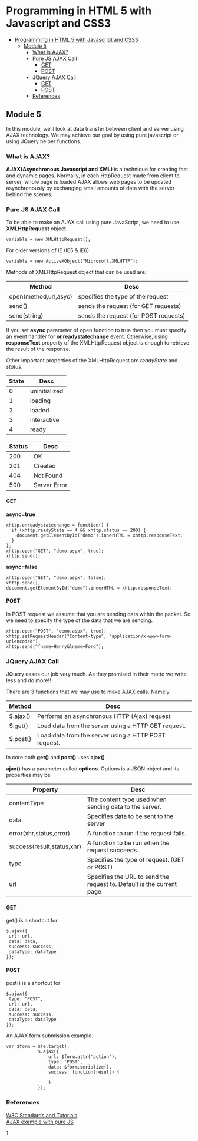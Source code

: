 <h1 id="programming-in-html-5-with-javascript-and-css3">Programming in HTML 5 with Javascript and CSS3</h1>

<p><div class="toc">
<ul>
<li><a href="#programming-in-html-5-with-javascript-and-css3">Programming in HTML 5 with Javascript and CSS3</a><ul>
<li><a href="#module-5">Module 5</a><ul>
<li><a href="#what-is-ajax">What is AJAX?</a></li>
<li><a href="#pure-js-ajax-call">Pure JS AJAX Call</a><ul>
<li><a href="#get">GET</a></li>
<li><a href="#post">POST</a></li>
</ul>
</li>
<li><a href="#jquery-ajax-call">JQuery AJAX Call</a><ul>
<li><a href="#get-1">GET</a></li>
<li><a href="#post-1">POST</a></li>
</ul>
</li>
<li><a href="#references">References</a></li>
</ul>
</li>
</ul>
</li>
</ul>
</div>
</p>



<h2 id="module-5">Module 5</h2>

<p>In this module, we’ll look at data transfer between client and server using AJAX technology. We may achieve our goal by using pure javascript or using JQuery helper functions. </p>



<h3 id="what-is-ajax">What is AJAX?</h3>

<p><strong>AJAX(Asynchronous Javascript and XML)</strong> is a technique for creating fast and dynamic pages. Normally, in each HttpRequest made from client to server, whole page is loaded AJAX allows web pages to be updated asynchronously by exchanging small amounts of data with the server behind the scenes.</p>



<h3 id="pure-js-ajax-call">Pure JS AJAX Call</h3>

<p>To be able to make an AJAX call using pure JavaScript, we need to use <strong>XMLHttpRequest</strong> object. </p>



<pre class="prettyprint"><code class=" hljs vhdl"><span class="hljs-keyword">variable</span> = <span class="hljs-keyword">new</span> XMLHttpRequest();</code></pre>

<p>For older versions of IE (IE5 &amp; IE6)</p>



<pre class="prettyprint"><code class=" hljs vhdl"><span class="hljs-keyword">variable</span> = <span class="hljs-keyword">new</span> ActiveXObject(<span class="hljs-string">"Microsoft.XMLHTTP"</span>);</code></pre>

<p>Methods of XMLHttpRequest object that can be used are:</p>

<table>
<thead>
<tr>
  <th>Method</th>
  <th>Desc</th>
</tr>
</thead>
<tbody><tr>
  <td>open(method,url,asyc)</td>
  <td>specifies the type of the request</td>
</tr>
<tr>
  <td>send()</td>
  <td>sends the request (for GET requests)</td>
</tr>
<tr>
  <td>send(string)</td>
  <td>sends the request (for POST requests)</td>
</tr>
</tbody></table>


<p>If you set <strong>async</strong> parameter of open function to true then you must specify an event handler for <strong>onreadystatechange</strong> event. Otherwise, using <strong>responseText</strong> property of the XMLHttpRequest object is enough to retrieve the result of the response.</p>

<p>Other important properties of the XMLHttpRequest are <em>readyState</em> and <em>status</em>. </p>

<table>
<thead>
<tr>
  <th>State</th>
  <th>Desc</th>
</tr>
</thead>
<tbody><tr>
  <td>0</td>
  <td>uninitialized</td>
</tr>
<tr>
  <td>1</td>
  <td>loading</td>
</tr>
<tr>
  <td>2</td>
  <td>loaded</td>
</tr>
<tr>
  <td>3</td>
  <td>interactive</td>
</tr>
<tr>
  <td>4</td>
  <td>ready</td>
</tr>
</tbody></table>


<table>
<thead>
<tr>
  <th>Status</th>
  <th>Desc</th>
</tr>
</thead>
<tbody><tr>
  <td>200</td>
  <td>OK</td>
</tr>
<tr>
  <td>201</td>
  <td>Created</td>
</tr>
<tr>
  <td>404</td>
  <td>Not Found</td>
</tr>
<tr>
  <td>500</td>
  <td>Server Error</td>
</tr>
</tbody></table>




<h4 id="get">GET</h4>

<p><strong>async=true</strong></p>



<pre class="prettyprint"><code class=" hljs avrasm">xhttp<span class="hljs-preprocessor">.onreadystatechange</span> = function() {
  if (xhttp<span class="hljs-preprocessor">.readyState</span> == <span class="hljs-number">4</span> &amp;&amp; xhttp<span class="hljs-preprocessor">.status</span> == <span class="hljs-number">200</span>) {
    document<span class="hljs-preprocessor">.getElementById</span>(<span class="hljs-string">"demo"</span>)<span class="hljs-preprocessor">.innerHTML</span> = xhttp<span class="hljs-preprocessor">.responseText</span><span class="hljs-comment">;</span>
  }
}<span class="hljs-comment">;</span>
xhttp<span class="hljs-preprocessor">.open</span>(<span class="hljs-string">"GET"</span>, <span class="hljs-string">"demo.aspx"</span>, true)<span class="hljs-comment">;</span>
xhttp<span class="hljs-preprocessor">.send</span>()<span class="hljs-comment">;</span>
</code></pre>

<p><strong>async=false</strong></p>



<pre class="prettyprint"><code class=" hljs avrasm">xhttp<span class="hljs-preprocessor">.open</span>(<span class="hljs-string">"GET"</span>, <span class="hljs-string">"demo.aspx"</span>, false)<span class="hljs-comment">;</span>
xhttp<span class="hljs-preprocessor">.send</span>()<span class="hljs-comment">;</span>
document<span class="hljs-preprocessor">.getElementById</span>(<span class="hljs-string">"demo"</span>)<span class="hljs-preprocessor">.innerHTML</span> = xhttp<span class="hljs-preprocessor">.responseText</span><span class="hljs-comment">;</span></code></pre>



<h4 id="post">POST</h4>

<p>In POST request we assume that you are sending data within the packet. So we need to specify the type of the data that we are sending.</p>



<pre class="prettyprint"><code class=" hljs avrasm">xhttp<span class="hljs-preprocessor">.open</span>(<span class="hljs-string">"POST"</span>, <span class="hljs-string">"demo.aspx"</span>, true)<span class="hljs-comment">;</span>
xhttp<span class="hljs-preprocessor">.setRequestHeader</span>(<span class="hljs-string">"Content-type"</span>, <span class="hljs-string">"application/x-www-form-urlencoded"</span>)<span class="hljs-comment">;</span>
xhttp<span class="hljs-preprocessor">.send</span>(<span class="hljs-string">"fname=Henry&amp;lname=Ford"</span>)<span class="hljs-comment">;</span></code></pre>



<h3 id="jquery-ajax-call">JQuery AJAX Call</h3>

<p>JQuery eases our job very much. As they promised in their motto we write less and do more!!</p>

<p>There are 3 functions that we may use to make AJAX calls. Namely</p>

<table>
<thead>
<tr>
  <th>Method</th>
  <th>Desc</th>
</tr>
</thead>
<tbody><tr>
  <td>$.ajax()</td>
  <td>Performs an asynchronous HTTP (Ajax) request.</td>
</tr>
<tr>
  <td>$.get()</td>
  <td>Load data from the server using a HTTP GET request.</td>
</tr>
<tr>
  <td>$.post()</td>
  <td>Load data from the server using a HTTP POST request.</td>
</tr>
</tbody></table>


<p>In core both <strong>get()</strong> and <strong>post()</strong> uses <strong>ajax()</strong>.</p>

<p><strong>ajax()</strong> has a parameter called <strong>options</strong>. Options is a JSON object and its properties may be</p>

<table>
<thead>
<tr>
  <th>Property</th>
  <th>Desc</th>
</tr>
</thead>
<tbody><tr>
  <td>contentType</td>
  <td>The content type used when sending data to the server.</td>
</tr>
<tr>
  <td>data</td>
  <td>Specifies data to be sent to the server</td>
</tr>
<tr>
  <td>error(xhr,status,error)</td>
  <td>A function to run if the request fails.</td>
</tr>
<tr>
  <td>success(result,status,xhr)</td>
  <td>A function to be run when the request succeeds</td>
</tr>
<tr>
  <td>type</td>
  <td>Specifies the type of request. (GET or POST)</td>
</tr>
<tr>
  <td>url</td>
  <td>Specifies the URL to send the request to. Default is the current page</td>
</tr>
</tbody></table>




<h4 id="get-1">GET</h4>

<p>get() is a shortcut for </p>



<pre class="prettyprint"><code class=" hljs css">$<span class="hljs-class">.ajax</span>(<span class="hljs-rules">{
 <span class="hljs-rule"><span class="hljs-attribute">url</span>:<span class="hljs-value"> url,
 data: data,
 success: success,
 dataType: dataType
</span></span></span>});
</code></pre>



<h4 id="post-1">POST</h4>

<p>post() is a shortcut for</p>



<pre class="prettyprint"><code class=" hljs haskell">$.ajax({
 <span class="hljs-typedef"><span class="hljs-keyword">type</span>: "<span class="hljs-type">POST</span>",</span>
 url: url,
 <span class="hljs-typedef"><span class="hljs-keyword">data</span>: <span class="hljs-keyword">data</span>,</span>
 success: success,
 dataType: dataType
});</code></pre>

<p>An AJAX form submission example.</p>



<pre class="prettyprint"><code class=" hljs php"><span class="hljs-keyword">var</span> <span class="hljs-variable">$form</span> = $(e.target);
            $.ajax({
                url: <span class="hljs-variable">$form</span>.attr(<span class="hljs-string">'action'</span>),
                type: <span class="hljs-string">'POST'</span>,
                data: <span class="hljs-variable">$form</span>.serialize(),
                success: <span class="hljs-function"><span class="hljs-keyword">function</span><span class="hljs-params">(result)</span> {</span>

                }
            });
</code></pre>



<h3 id="references">References</h3>

<p><a href="http://www.w3schools.com/ajax/ajax_intro.asp">W3C Standards and Tutorials</a> <br>
<a href="http://code.tutsplus.com/articles/how-to-make-ajax-requests-with-raw-javascript--net-4855">AJAX example with pure JS</a></p>

<p>1</p>